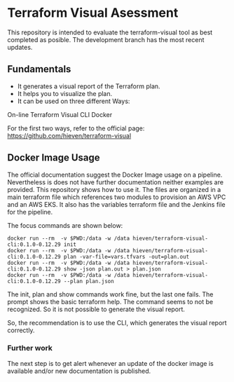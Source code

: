 # Terraform Visual Asessment

This repository is intended to evaluate the terraform-visual tool as best completed as posible. 
The development branch has the most recent updates.

## Fundamentals
* It generates a visual report of the Terraform plan.
* It helps you to visualize the plan.
* It can be used on three different Ways:

On-line
Terraform Visual CLI
Docker

For the first two ways, refer to the official page: https://github.com/hieven/terraform-visual

## Docker Image Usage
The official documentation suggest the Docker Image usage on a pipeline. Nevertheless is does not have further documentation neither examples are provided. This repository shows how to use it.
The files are organized in a main terraform file which references two modules to provision an AWS VPC and an AWS EKS. It also has the variables terraform file and the Jenkins file for the pipeline.

The focus commands are shown below:
```
docker run --rm  -v $PWD:/data -w /data hieven/terraform-visual-cli:0.1.0-0.12.29 init
docker run --rm  -v $PWD:/data -w /data hieven/terraform-visual-cli:0.1.0-0.12.29 plan -var-file=vars.tfvars -out=plan.out
docker run --rm  -v $PWD:/data -w /data hieven/terraform-visual-cli:0.1.0-0.12.29 show -json plan.out > plan.json
docker run --rm  -v $PWD:/data -w /data hieven/terraform-visual-cli:0.1.0-0.12.29 --plan plan.json
```
The init, plan and show commands work fine, but the last one fails.
The prompt shows the basic terraform help. The command seems to not be recognized. So it is not possible to generate the visual report.

So, the recommendation is to use the CLI, which generates the visual report correctly.


### Further work
The next step is to get alert whenever an update of the docker image is available and/or new documentation is published.
